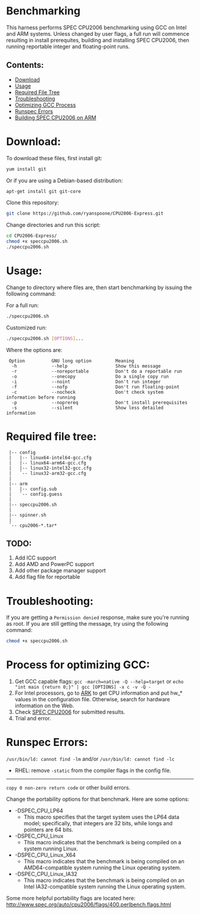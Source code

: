 Benchmarking
============

This harness performs SPEC CPU2006 benchmarking using GCC on Intel and ARM systems. Unless changed by user flags, a full run will commence resulting in install prerequites, building and installing SPEC CPU2006, then running reportable integer and floating-point runs.


Contents:
---------

+ [Download](#download)
+ [Usage](#usage)
+ [Required File Tree](#required-file-tree)
+ [Troubleshooting](#troubleshooting)
+ [Optimizing GCC Process](#process-for-optimizing-gcc)
+ [Runspec Errors](#runspec-errors)
+ [Building SPEC CPU2006 on ARM](arm/README.md)




Download:
=========

To download these files, first install git:

```bash
yum install git
```


Or if you are using a Debian-based distribution:

```bash
apt-get install git git-core
```


Clone this repository:

```bash
git clone https://github.com/ryanspoone/CPU2006-Express.git
```

Change directories and run this script:

```bash
cd CPU2006-Express/
chmod +x speccpu2006.sh
./speccpu2006.sh
```


Usage:
======

Change to directory where files are, then start benchmarking by issuing the following
command:


For a full run:

```bash
./speccpu2006.sh
```

Customized run:

```bash
./speccpu2006.sh [OPTIONS]...
```

Where the options are:

```
 Option          GNU long option         Meaning
  -h             --help                  Show this message
  -r             --noreportable          Don't do a reportable run
  -o             --onecopy               Do a single copy run
  -i             --noint                 Don't run integer
  -f             --nofp                  Don't run floating-point
  -c             --nocheck               Don't check system information before running
  -p             --noprereq              Don't install prerequisites
  -s             --silent                Show less detailed information
```


Required file tree:
==================
```
 |-- config
 |   |-- linux64-intel64-gcc.cfg
 |   |-- linux64-arm64-gcc.cfg
 |   |-- linux32-intel32-gcc.cfg
 |   `-- linux32-arm32-gcc.cfg
 |
 |-- arm
 |   |-- config.sub
 |   `-- config.guess
 |
 |-- speccpu2006.sh
 |
 |-- spinner.sh
 |
 `-- cpu2006-*.tar*
```


TODO:
-----

1. Add ICC support
2. Add AMD and PowerPC support
3. Add other package manager support
4. Add flag file for reportable


Troubleshooting:
================

If you are getting a `Permission denied` response, make sure you're running as root.
If you are still getting the message, try using the following command:

```bash
chmod +x speccpu2006.sh
```


Process for optimizing GCC:
===========================

1. Get GCC capable flags: `gcc -march=native -Q --help=target` or `echo "int main {return 0;}" | gcc [OPTIONS] -x c -v -Q -`
2. For Intel processors, go to [ARK](http://ark.intel.com/) to get CPU information and put hw_* values in the configuration file. Otherwise, search for hardware information on the Web.
3. Check [SPEC CPU2006](http://www.spec.org/cgi-bin/osgresults?conf=rint2006) for submitted results.
4. Trial and error.


Runspec Errors:
===============

`/usr/bin/ld: cannot find -lm` and/or `/usr/bin/ld: cannot find -lc`

+ RHEL: remove `-static` from the compiler flags in the config file.



-------------

`copy 0 non-zero return code` or other build errors.

Change the portability options for that benchmark. Here are some options:

+ -DSPEC_CPU_LP64
    + This macro specifies that the target system uses the LP64 data model; specifically, that integers are 32 bits, while longs and pointers are 64 bits.
+ -DSPEC_CPU_Linux
    + This macro indicates that the benchmark is being compiled on a system running Linux.
+ -DSPEC_CPU_Linux_X64
    + This macro indicates that the benchmark is being compiled on an AMD64-compatible system running the Linux operating system.
+ -DSPEC_CPU_Linux_IA32
    + This macro indicates that the benchmark is being compiled on an Intel IA32-compatible system running the Linux operating system.

Some more helpful portability flags are located here: http://www.spec.org/auto/cpu2006/flags/400.perlbench.flags.html
